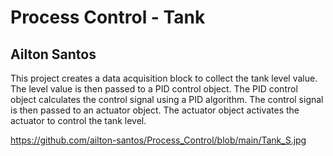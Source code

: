 # Process Control - Tank
## Ailton Santos

This project creates a data acquisition block to collect the tank level value. The level value is then passed to a PID control object. The PID control object calculates the control signal using a PID algorithm. The control signal is then passed to an actuator object. The actuator object activates the actuator to control the tank level.


https://github.com/ailton-santos/Process_Control/blob/main/Tank_S.jpg
